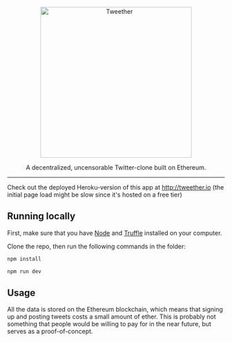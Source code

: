 <p align="center">
  <a href="http://tweether.io">
    <img alt="Tweether" src="https://user-images.githubusercontent.com/2598660/39965658-a1ac4cfa-569d-11e8-8221-01cfecec45a7.png" width="350">
  </a>
</p>

<p align="center">
  A decentralized, uncensorable Twitter-clone built on Ethereum.
</p>

---

Check out the deployed Heroku-version of this app at http://tweether.io (the initial page load might be slow since it's hosted on a free tier)

## Running locally

First, make sure that you have [Node](https://nodejs.org/en/) and [Truffle](http://truffleframework.com) installed on your computer.

Clone the repo, then run the following commands in the folder:

```bash
npm install
```

```bash
npm run dev
```

## Usage

All the data is stored on the Ethereum blockchain, which means that signing up and posting tweets costs a small amount of ether. This is probably not something that people would be willing to pay for in the near future, but serves as a proof-of-concept.
